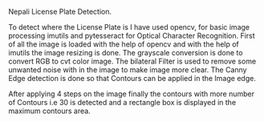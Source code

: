 Nepali License Plate Detection.

To detect where the License Plate is I have used opencv, for basic image processing  imutils and pytesseract for Optical Character Recognition.
First of all the image is loaded with the help of opencv and with the help of imutils the image resizing is done. 
The grayscale conversion is done to convert RGB to cvt color image. The bilateral Filter is used to remove some unwanted noise with in the image to make image more clear. The Canny Edge detection is done so that Contours can be applied in the Image edge.

After applying 4 steps on the image finally the contours with more number of Contours i.e 30 is detected and a rectangle box is displayed in the maximum contours area.
